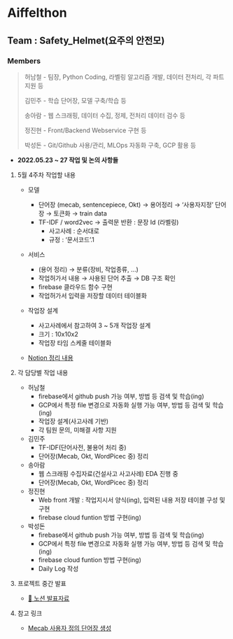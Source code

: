 # Aiffelthon
## Team : Safety_Helmet(요주의 안전모)
### Members
> 허남철 - 팀장, Python Coding, 라벨링 알고리즘 개발, 데이터 전처리, 각 파트 지원 등
>
> 김민주 - 학습 단어장, 모델 구축/학습 등
>
> 송아람 - 웹 스크래핑, 데이터 수집, 정제, 전처리 데이터 검수 등
>
> 정진현 - Front/Backend Webservice 구현 등
>
> 박성돈 - Git/Github 사용/관리, MLOps 자동화 구축, GCP 활용 등

- __2022.05.23 ~ 27 작업 및 논의 사항들__  
1. 5월 4주차 작업할 내용  
    - 모델  
        - 단어장 (mecab, sentencepiece, Okt) → 용어정리 → ‘사용자지정’ 단어장 → 토큰화 → train data  
        - TF-IDF / word2vec → 출력문 반환 : 문장 Id (라벨링)  
            - 사고사례 : 순서대로  
            - 규정 : ‘문서코드’.1  
        
    - 서비스  
        - (용어 정리) → 분류(장비, 작업종류, …)  
        - 작업허가서 내용 → 사용된 단어 추출 → DB 구조 확인  
        - firebase 클라우드 함수 구현  
        - 작업허가서 입력을 저장할 데이터 테이블화  

    - 작업장 설계  
        - 사고사례에서 참고하여 3 ~ 5개 작업장 설계  
        - 크기 : 10x10x2  
        - 작업장 타임 스케줄 테이블화  

    - [Notion 정리 내용](https://modulabs.notion.site/5-4-ca5bda8e196d4439942f54e038a678c3)  

2. 각 담당별 작업 내용  
    - 허남철  
        - firebase에서 github push 가능 여부, 방법 등 검색 및 학습(ing)  
        - GCP에서 특정 file 변경으로 자동화 실행 가능 여부, 방법 등 검색 및 학습(ing)  
        - 작업장 설계(사고사례 기반)
        - 각 팀원 문의, 미해결 사항 지원  
    - 김민주  
        - TF-IDF(단어사전, 불용어 처리 중)
        - 단어장(Mecab, Okt, WordPicec 중) 정리
    - 송아람  
        - 웹 스크래핑 수집자료(건설사고 사고사례) EDA 진행 중
        - 단어장(Mecab, Okt, WordPicec 중) 정리
    - 정진현  
        - Web front 개발 : 작업지시서 양식(ing), 입력된 내용 저장 테이블 구성 및 구현  
        - firebase cloud funtion 방법 구현(ing)
    - 박성돈  
        - firebase에서 github push 가능 여부, 방법 등 검색 및 학습(ing)  
        - GCP에서 특정 file 변경으로 자동화 실행 가능 여부, 방법 등 검색 및 학습(ing)  
        - firebase cloud funtion 방법 구현(ing)
        - Daily Log 작성  

3. 프로젝트 중간 발표
    - [📝 노션 발표자료 ](https://www.notion.so/modulabs/22-05-23-53c88c662496436287fa946975c5e527)

4. 참고 링크
    - [Mecab 사용자 정의 단어장 생성](https://velog.io/@kjyggg/%ED%98%95%ED%83%9C%EC%86%8C-%EB%B6%84%EC%84%9D%EA%B8%B0-Mecab-%EC%82%AC%EC%9A%A9%ED%95%98%EA%B8%B0-A-to-Z%EC%84%A4%EC%B9%98%EB%B6%80%ED%84%B0-%EB%8B%A8%EC%96%B4-%EC%9A%B0%EC%84%A0%EC%88%9C%EC%9C%84-%EB%93%B1%EB%A1%9D%EA%B9%8C%EC%A7%80)